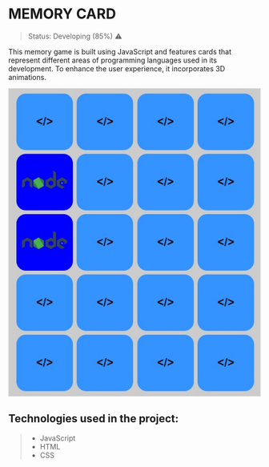 # MEMORY CARD
> Status: Developing (85%) ⚠️
> 
This memory game is built using JavaScript and features cards that represent different areas of programming languages used in its development. To enhance the user experience, it incorporates 3D animations.

![MEMORY CARD](https://github.com/pedrowillen/memory-card/blob/main/images/memory-game.jpeg)

## Technologies used in the project:
> * JavaScript
> * HTML
> * CSS
